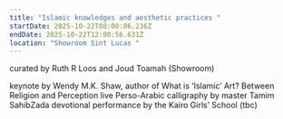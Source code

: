 ```yaml
---
title: "Islamic knowledges and aesthetic practices "
startDate: 2025-10-22T08:00:06.236Z
endDate: 2025-10-22T12:00:56.631Z
location: "Showroom Sint Lucas "
---
```

curated by Ruth R Loos and Joud Toamah (Showroom)

keynote by Wendy M.K. Shaw, author of What is ‘Islamic’ Art? Between Religion and Perception
live Perso-Arabic calligraphy by master Tamim SahibZada
devotional performance by the Kairo Girls’ School (tbc)